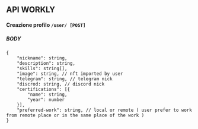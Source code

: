 ## API WORKLY

#### Creazione profilo `/user/ [POST]` 

##### BODY

```
{
    "nickname": string,
    "description": string,
    "skills": string[],
    "image": string, // nft imported by user
    "telegram": string, // telegram nick
    "discrod: string, // discord nick
    "certifications": [{
        "name": string,
        "year": number
    }],
    "preferred-work": string, // local or remote ( user prefer to work from remote place or in the same place of the work )
}
```